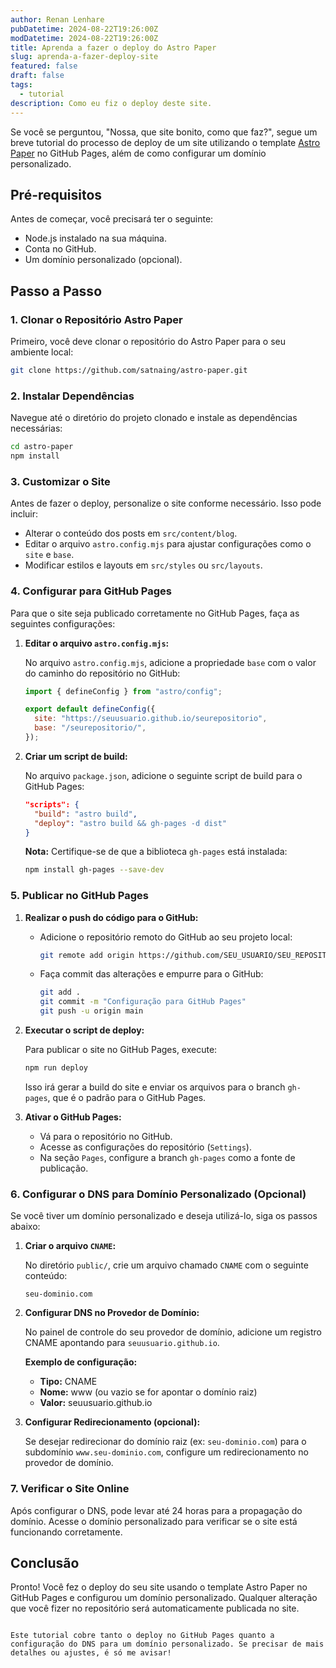 ```yaml
---
author: Renan Lenhare
pubDatetime: 2024-08-22T19:26:00Z
modDatetime: 2024-08-22T19:26:00Z
title: Aprenda a fazer o deploy do Astro Paper
slug: aprenda-a-fazer-deploy-site
featured: false
draft: false
tags:
  - tutorial
description: Como eu fiz o deploy deste site.
---
```


Se você se perguntou, "Nossa, que site bonito, como que faz?", segue um breve tutorial do processo de deploy de um site utilizando o template [Astro Paper](https://github.com/satnaing/astro-paper) no GitHub Pages, além de como configurar um domínio personalizado.

## Pré-requisitos

Antes de começar, você precisará ter o seguinte:

- Node.js instalado na sua máquina.
- Conta no GitHub.
- Um domínio personalizado (opcional).

## Passo a Passo

### 1. Clonar o Repositório Astro Paper

Primeiro, você deve clonar o repositório do Astro Paper para o seu ambiente local:

```bash
git clone https://github.com/satnaing/astro-paper.git
```

### 2. Instalar Dependências

Navegue até o diretório do projeto clonado e instale as dependências necessárias:

```bash
cd astro-paper
npm install
```

### 3. Customizar o Site

Antes de fazer o deploy, personalize o site conforme necessário. Isso pode incluir:

- Alterar o conteúdo dos posts em `src/content/blog`.
- Editar o arquivo `astro.config.mjs` para ajustar configurações como o `site` e `base`.
- Modificar estilos e layouts em `src/styles` ou `src/layouts`.

### 4. Configurar para GitHub Pages

Para que o site seja publicado corretamente no GitHub Pages, faça as seguintes configurações:

1. **Editar o arquivo `astro.config.mjs`:**

   No arquivo `astro.config.mjs`, adicione a propriedade `base` com o valor do caminho do repositório no GitHub:

   ```javascript
   import { defineConfig } from "astro/config";

   export default defineConfig({
     site: "https://seuusuario.github.io/seurepositorio",
     base: "/seurepositorio/",
   });
   ```

2. **Criar um script de build:**

   No arquivo `package.json`, adicione o seguinte script de build para o GitHub Pages:

   ```json
   "scripts": {
     "build": "astro build",
     "deploy": "astro build && gh-pages -d dist"
   }
   ```

   **Nota:** Certifique-se de que a biblioteca `gh-pages` está instalada:

   ```bash
   npm install gh-pages --save-dev
   ```

### 5. Publicar no GitHub Pages

1. **Realizar o push do código para o GitHub:**

   - Adicione o repositório remoto do GitHub ao seu projeto local:

     ```bash
     git remote add origin https://github.com/SEU_USUARIO/SEU_REPOSITORIO.git
     ```

   - Faça commit das alterações e empurre para o GitHub:

     ```bash
     git add .
     git commit -m "Configuração para GitHub Pages"
     git push -u origin main
     ```

2. **Executar o script de deploy:**

   Para publicar o site no GitHub Pages, execute:

   ```bash
   npm run deploy
   ```

   Isso irá gerar a build do site e enviar os arquivos para o branch `gh-pages`, que é o padrão para o GitHub Pages.

3. **Ativar o GitHub Pages:**

   - Vá para o repositório no GitHub.
   - Acesse as configurações do repositório (`Settings`).
   - Na seção `Pages`, configure a branch `gh-pages` como a fonte de publicação.

### 6. Configurar o DNS para Domínio Personalizado (Opcional)

Se você tiver um domínio personalizado e deseja utilizá-lo, siga os passos abaixo:

1. **Criar o arquivo `CNAME`:**

   No diretório `public/`, crie um arquivo chamado `CNAME` com o seguinte conteúdo:

   ```text
   seu-dominio.com
   ```

2. **Configurar DNS no Provedor de Domínio:**

   No painel de controle do seu provedor de domínio, adicione um registro CNAME apontando para `seuusuario.github.io`.

   **Exemplo de configuração:**

   - **Tipo:** CNAME
   - **Nome:** www (ou vazio se for apontar o domínio raiz)
   - **Valor:** seuusuario.github.io

3. **Configurar Redirecionamento (opcional):**

   Se desejar redirecionar do domínio raiz (ex: `seu-dominio.com`) para o subdomínio `www.seu-dominio.com`, configure um redirecionamento no provedor de domínio.

### 7. Verificar o Site Online

Após configurar o DNS, pode levar até 24 horas para a propagação do domínio. Acesse o domínio personalizado para verificar se o site está funcionando corretamente.

## Conclusão

Pronto! Você fez o deploy do seu site usando o template Astro Paper no GitHub Pages e configurou um domínio personalizado. Qualquer alteração que você fizer no repositório será automaticamente publicada no site.

```

Este tutorial cobre tanto o deploy no GitHub Pages quanto a configuração do DNS para um domínio personalizado. Se precisar de mais detalhes ou ajustes, é só me avisar!
```
